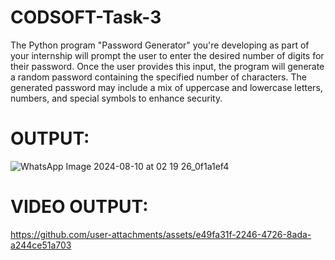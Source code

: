 # CODSOFT-Task-3
The Python program "Password Generator" you're developing as part of your internship will prompt the user to enter the desired number of digits for their password. Once the user provides this input, the program will generate a random password containing the specified number of characters. The generated password may include a mix of uppercase and lowercase letters, numbers, and special symbols to enhance security.


# OUTPUT:

![WhatsApp Image 2024-08-10 at 02 19 26_0f1a1ef4](https://github.com/user-attachments/assets/68fe1cd4-3aa3-49ab-a9b0-8b79abc004e4)

# VIDEO OUTPUT:

https://github.com/user-attachments/assets/e49fa31f-2246-4726-8ada-a244ce51a703


